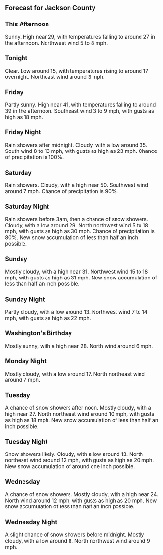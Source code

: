 <div>
   <h2>Forecast for Jackson County</h2>
   <p>
      <div style="font-size:120%">
         <h3>This Afternoon</h3>Sunny. High near 29, with temperatures falling to around 27 in the afternoon. Northwest wind 5 to 8 mph.<br></div>
   </p>
   <p>
      <div style="font-size:120%">
         <h3>Tonight</h3>Clear. Low around 15, with temperatures rising to around 17 overnight. Northeast wind around 3 mph.<br></div>
   </p>
   <p>
      <div style="font-size:120%">
         <h3>Friday</h3>Partly sunny. High near 41, with temperatures falling to around 39 in the afternoon. Southeast wind 3 to 9 mph, with gusts
         as high as 18 mph.<br></div>
   </p>
   <p>
      <div style="font-size:120%">
         <h3>Friday Night</h3>Rain showers after midnight. Cloudy, with a low around 35. South wind 8 to 13 mph, with gusts as high as 23 mph. Chance of
         precipitation is 100%.<br></div>
   </p>
   <p>
      <div style="font-size:120%">
         <h3>Saturday</h3>Rain showers. Cloudy, with a high near 50. Southwest wind around 7 mph. Chance of precipitation is 90%.<br></div>
   </p>
   <p>
      <div style="font-size:120%">
         <h3>Saturday Night</h3>Rain showers before 3am, then a chance of snow showers. Cloudy, with a low around 29. North northwest wind 5 to 18 mph, with
         gusts as high as 30 mph. Chance of precipitation is 80%. New snow accumulation of less than half an inch possible.<br></div>
   </p>
   <p>
      <div style="font-size:120%">
         <h3>Sunday</h3>Mostly cloudy, with a high near 31. Northwest wind 15 to 18 mph, with gusts as high as 31 mph. New snow accumulation of less
         than half an inch possible.<br></div>
   </p>
   <p>
      <div style="font-size:120%">
         <h3>Sunday Night</h3>Partly cloudy, with a low around 13. Northwest wind 7 to 14 mph, with gusts as high as 22 mph.<br></div>
   </p>
   <p>
      <div style="font-size:120%">
         <h3>Washington's Birthday</h3>Mostly sunny, with a high near 28. North wind around 6 mph.<br></div>
   </p>
   <p>
      <div style="font-size:120%">
         <h3>Monday Night</h3>Mostly cloudy, with a low around 17. North northeast wind around 7 mph.<br></div>
   </p>
   <p>
      <div style="font-size:120%">
         <h3>Tuesday</h3>A chance of snow showers after noon. Mostly cloudy, with a high near 27. North northeast wind around 10 mph, with gusts as
         high as 18 mph. New snow accumulation of less than half an inch possible.<br></div>
   </p>
   <p>
      <div style="font-size:120%">
         <h3>Tuesday Night</h3>Snow showers likely. Cloudy, with a low around 13. North northeast wind around 12 mph, with gusts as high as 20 mph. New snow
         accumulation of around one inch possible.<br></div>
   </p>
   <p>
      <div style="font-size:120%">
         <h3>Wednesday</h3>A chance of snow showers. Mostly cloudy, with a high near 24. North wind around 12 mph, with gusts as high as 20 mph. New
         snow accumulation of less than half an inch possible.<br></div>
   </p>
   <p>
      <div style="font-size:120%">
         <h3>Wednesday Night</h3>A slight chance of snow showers before midnight. Mostly cloudy, with a low around 8. North northwest wind around 9 mph.<br></div>
   </p>
</div>